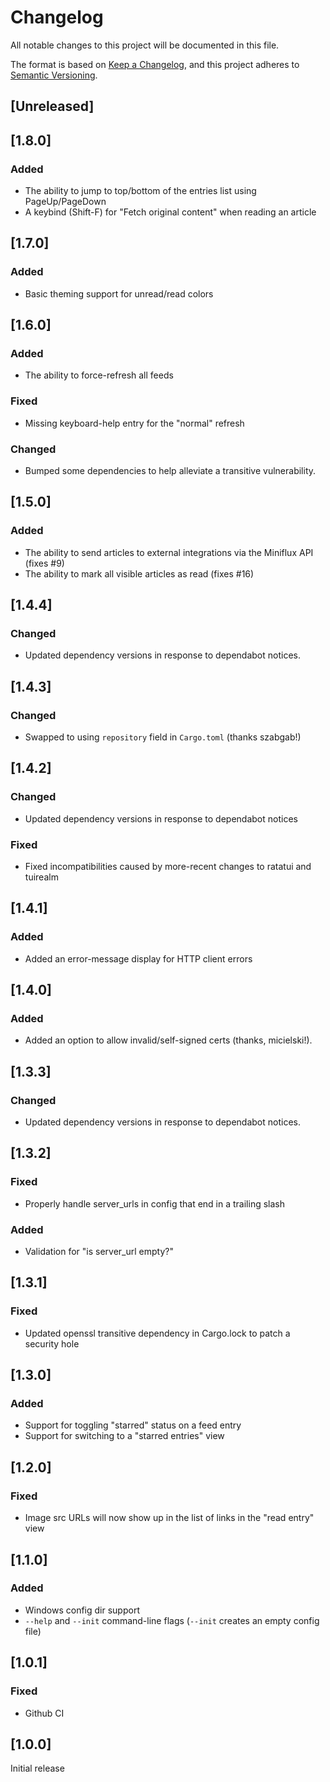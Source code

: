 # Changelog

All notable changes to this project will be documented in this file.

The format is based on [Keep a Changelog](https://keepachangelog.com/en/1.0.0/),
and this project adheres to [Semantic Versioning](https://semver.org/spec/v2.0.0.html).

## [Unreleased]

## [1.8.0]

### Added
 - The ability to jump to top/bottom of the entries list using PageUp/PageDown
 - A keybind (Shift-F) for "Fetch original content" when reading an article

## [1.7.0]

### Added
 - Basic theming support for unread/read colors

## [1.6.0]

### Added
 - The ability to force-refresh all feeds

### Fixed
 - Missing keyboard-help entry for the "normal" refresh

### Changed
 - Bumped some dependencies to help alleviate a transitive vulnerability.

## [1.5.0]

### Added

- The ability to send articles to external integrations via the Miniflux API (fixes #9)
- The ability to mark all visible articles as read (fixes #16)

## [1.4.4]

### Changed

- Updated dependency versions in response to dependabot notices.

## [1.4.3]

### Changed

- Swapped to using `repository` field in `Cargo.toml` (thanks szabgab!)

## [1.4.2]

### Changed

- Updated dependency versions in response to dependabot notices

### Fixed

- Fixed incompatibilities caused by more-recent changes to ratatui and tuirealm

## [1.4.1]

### Added

- Added an error-message display for HTTP client errors

## [1.4.0]

### Added

- Added an option to allow invalid/self-signed certs (thanks, micielski!).

## [1.3.3]

### Changed

- Updated dependency versions in response to dependabot notices.

## [1.3.2]

### Fixed
 - Properly handle server_urls in config that end in a trailing slash

### Added
 - Validation for "is server_url empty?"

## [1.3.1]

### Fixed
 - Updated openssl transitive dependency in Cargo.lock to patch a security hole

## [1.3.0]

### Added
 - Support for toggling "starred" status on a feed entry
 - Support for switching to a "starred entries" view

## [1.2.0]

### Fixed

- Image src URLs will now show up in the list of links in the "read entry" view

## [1.1.0]

### Added 

- Windows config dir support
- `--help` and `--init` command-line flags (`--init` creates an empty config file)


## [1.0.1]

### Fixed

- Github CI 

## [1.0.0]

Initial release
